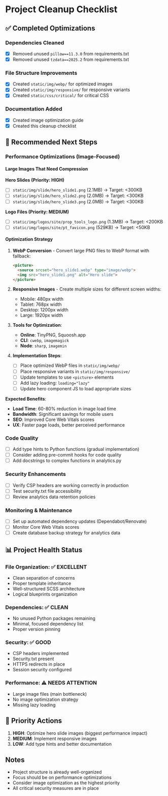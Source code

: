 # Project Cleanup Checklist

## ✅ Completed Optimizations

### Dependencies Cleaned
- [x] Removed unused `pillow==11.3.0` from requirements.txt
- [x] Removed unused `tzdata==2025.2` from requirements.txt

### File Structure Improvements  
- [x] Created `static/img/webp/` for optimized images
- [x] Created `static/img/responsive/` for responsive variants
- [x] Created `static/css/critical/` for critical CSS

### Documentation Added
- [x] Created image optimization guide
- [x] Created this cleanup checklist

## 🔄 Recommended Next Steps

### Performance Optimizations (Image-Focused)

#### Large Images That Need Compression
**Hero Slides (Priority: HIGH)**
- [ ] `static/img/slide/hero_slide1.png` (2.1MB) → Target: <300KB
- [ ] `static/img/slide/hero_slide2.png` (2.0MB) → Target: <300KB  
- [ ] `static/img/slide/hero_slide3.png` (2.0MB) → Target: <300KB

**Logo Files (Priority: MEDIUM)**
- [ ] `static/img/logos/site/prop_tools_logo.png` (1.3MB) → Target: <200KB
- [ ] `static/img/logos/site/pt_favicon.png` (529KB) → Target: <50KB

#### Optimization Strategy
1. **WebP Conversion** - Convert large PNG files to WebP format with fallback:
   ```html
   <picture>
     <source srcset="hero_slide1.webp" type="image/webp">
     <img src="hero_slide1.png" alt="Hero slide">
   </picture>
   ```

2. **Responsive Images** - Create multiple sizes for different screen widths:
   - Mobile: 480px width
   - Tablet: 768px width  
   - Desktop: 1200px width
   - Large: 1920px width

3. **Tools for Optimization**:
   - **Online**: TinyPNG, Squoosh.app
   - **CLI**: `cwebp`, `imagemagick`
   - **Node**: `sharp`, `imagemin`

4. **Implementation Steps**:
   - [ ] Place optimized WebP files in `static/img/webp/`
   - [ ] Place responsive variants in `static/img/responsive/`
   - [ ] Update templates to use `<picture>` elements
   - [ ] Add lazy loading: `loading="lazy"`
   - [ ] Update hero component JS to load appropriate sizes

**Expected Benefits**:
- **Load Time**: 60-80% reduction in image load time
- **Bandwidth**: Significant savings for mobile users
- **SEO**: Improved Core Web Vitals scores
- **UX**: Faster page loads, better perceived performance

### Code Quality
- [ ] Add type hints to Python functions (gradual implementation)  
- [ ] Consider adding pre-commit hooks for code quality
- [ ] Add docstrings to complex functions in analytics.py

### Security Enhancements
- [ ] Verify CSP headers are working correctly in production
- [ ] Test security.txt file accessibility 
- [ ] Review analytics data retention policies

### Monitoring & Maintenance
- [ ] Set up automated dependency updates (Dependabot/Renovate)
- [ ] Monitor Core Web Vitals scores
- [ ] Create database backup strategy for analytics data

## 📊 Project Health Status

### File Organization: ✅ EXCELLENT
- Clean separation of concerns
- Proper template inheritance 
- Well-structured SCSS architecture
- Logical blueprints organization

### Dependencies: ✅ CLEAN
- No unused Python packages remaining
- Minimal, focused dependency list
- Proper version pinning

### Security: ✅ GOOD
- CSP headers implemented
- Security.txt present
- HTTPS redirects in place
- Session security configured

### Performance: ⚠️ NEEDS ATTENTION  
- Large image files (main bottleneck)
- No image optimization strategy
- Missing lazy loading

## 🎯 Priority Actions

1. **HIGH**: Optimize hero slide images (biggest performance impact)
2. **MEDIUM**: Implement responsive images 
3. **LOW**: Add type hints and better documentation

## Notes
- Project structure is already well-organized
- Focus should be on performance optimizations
- Consider image optimization as the highest priority
- All critical security measures are in place